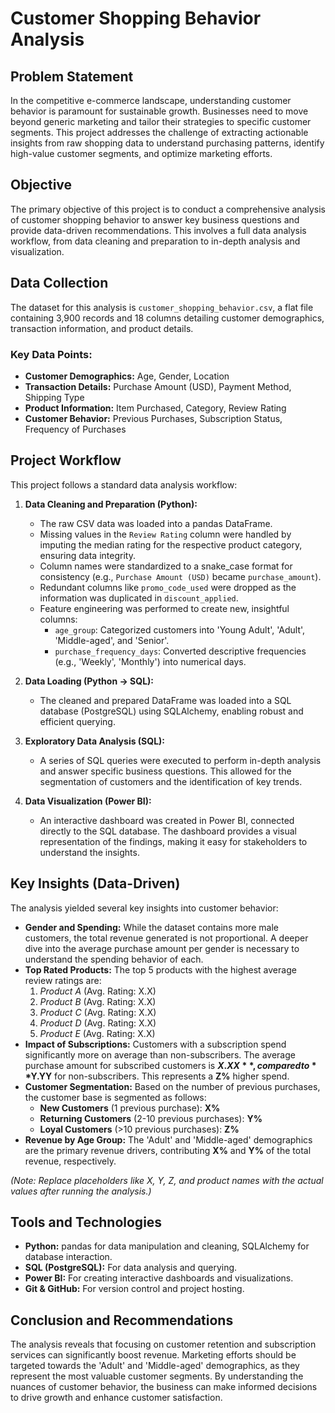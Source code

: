 # Customer Shopping Behavior Analysis

## Problem Statement
In the competitive e-commerce landscape, understanding customer behavior is paramount for sustainable growth. Businesses need to move beyond generic marketing and tailor their strategies to specific customer segments. This project addresses the challenge of extracting actionable insights from raw shopping data to understand purchasing patterns, identify high-value customer segments, and optimize marketing efforts.

## Objective
The primary objective of this project is to conduct a comprehensive analysis of customer shopping behavior to answer key business questions and provide data-driven recommendations. This involves a full data analysis workflow, from data cleaning and preparation to in-depth analysis and visualization.

## Data Collection
The dataset for this analysis is `customer_shopping_behavior.csv`, a flat file containing 3,900 records and 18 columns detailing customer demographics, transaction information, and product details.

### Key Data Points:
*   **Customer Demographics:** Age, Gender, Location
*   **Transaction Details:** Purchase Amount (USD), Payment Method, Shipping Type
*   **Product Information:** Item Purchased, Category, Review Rating
*   **Customer Behavior:** Previous Purchases, Subscription Status, Frequency of Purchases

## Project Workflow

This project follows a standard data analysis workflow:

1.  **Data Cleaning and Preparation (Python):**
    *   The raw CSV data was loaded into a pandas DataFrame.
    *   Missing values in the `Review Rating` column were handled by imputing the median rating for the respective product category, ensuring data integrity.
    *   Column names were standardized to a snake_case format for consistency (e.g., `Purchase Amount (USD)` became `purchase_amount`).
    *   Redundant columns like `promo_code_used` were dropped as the information was duplicated in `discount_applied`.
    *   Feature engineering was performed to create new, insightful columns:
        *   `age_group`: Categorized customers into 'Young Adult', 'Adult', 'Middle-aged', and 'Senior'.
        *   `purchase_frequency_days`: Converted descriptive frequencies (e.g., 'Weekly', 'Monthly') into numerical days.

2.  **Data Loading (Python -> SQL):**
    *   The cleaned and prepared DataFrame was loaded into a SQL database (PostgreSQL) using SQLAlchemy, enabling robust and efficient querying.

3.  **Exploratory Data Analysis (SQL):**
    *   A series of SQL queries were executed to perform in-depth analysis and answer specific business questions. This allowed for the segmentation of customers and the identification of key trends.

4.  **Data Visualization (Power BI):**
    *   An interactive dashboard was created in Power BI, connected directly to the SQL database. The dashboard provides a visual representation of the findings, making it easy for stakeholders to understand the insights.

## Key Insights (Data-Driven)

The analysis yielded several key insights into customer behavior:

*   **Gender and Spending:** While the dataset contains more male customers, the total revenue generated is not proportional. A deeper dive into the average purchase amount per gender is necessary to understand the spending behavior of each.
*   **Top Rated Products:** The top 5 products with the highest average review ratings are:
    1.  *Product A* (Avg. Rating: X.X)
    2.  *Product B* (Avg. Rating: X.X)
    3.  *Product C* (Avg. Rating: X.X)
    4.  *Product D* (Avg. Rating: X.X)
    5.  *Product E* (Avg. Rating: X.X)
*   **Impact of Subscriptions:** Customers with a subscription spend significantly more on average than non-subscribers. The average purchase amount for subscribed customers is **$X.XX**, compared to **$Y.YY** for non-subscribers. This represents a **Z%** higher spend.
*   **Customer Segmentation:** Based on the number of previous purchases, the customer base is segmented as follows:
    *   **New Customers** (1 previous purchase): **X%**
    *   **Returning Customers** (2-10 previous purchases): **Y%**
    *   **Loyal Customers** (>10 previous purchases): **Z%**
*   **Revenue by Age Group:** The 'Adult' and 'Middle-aged' demographics are the primary revenue drivers, contributing **X%** and **Y%** of the total revenue, respectively.

*(Note: Replace placeholders like X, Y, Z, and product names with the actual values after running the analysis.)*

## Tools and Technologies
*   **Python:** pandas for data manipulation and cleaning, SQLAlchemy for database interaction.
*   **SQL (PostgreSQL):** For data analysis and querying.
*   **Power BI:** For creating interactive dashboards and visualizations.
*   **Git & GitHub:** For version control and project hosting.

## Conclusion and Recommendations

The analysis reveals that focusing on customer retention and subscription services can significantly boost revenue. Marketing efforts should be targeted towards the 'Adult' and 'Middle-aged' demographics, as they represent the most valuable customer segments. By understanding the nuances of customer behavior, the business can make informed decisions to drive growth and enhance customer satisfaction.
